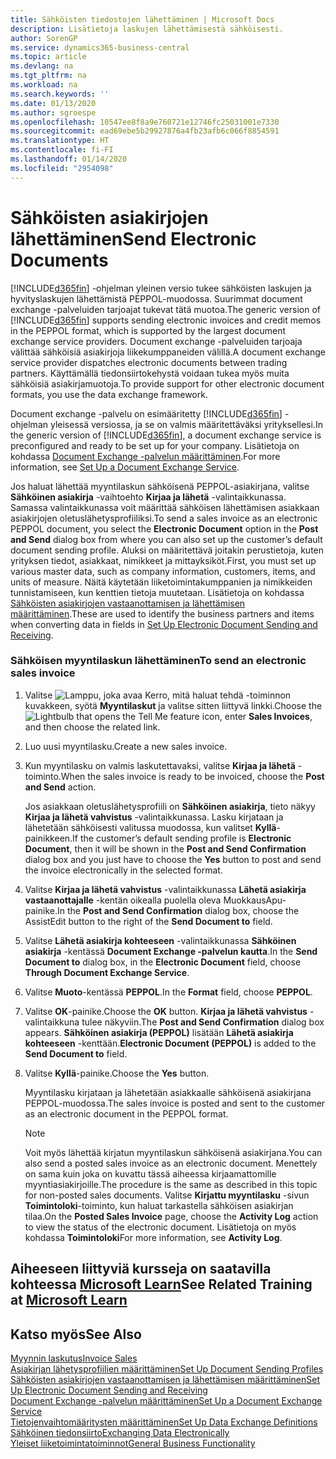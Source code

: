 ```yaml
---
title: Sähköisten tiedostojen lähettäminen | Microsoft Docs
description: Lisätietoja laskujen lähettämisestä sähköisesti.
author: SorenGP
ms.service: dynamics365-business-central
ms.topic: article
ms.devlang: na
ms.tgt_pltfrm: na
ms.workload: na
ms.search.keywords: ''
ms.date: 01/13/2020
ms.author: sgroespe
ms.openlocfilehash: 10547ee8f8a9e760721e12746fc25031001e7330
ms.sourcegitcommit: ead69ebe5b29927876a4fb23afb6c066f8854591
ms.translationtype: HT
ms.contentlocale: fi-FI
ms.lasthandoff: 01/14/2020
ms.locfileid: "2954098"
---
```

# <a name="send-electronic-documents"></a><span data-ttu-id="2c279-103">Sähköisten asiakirjojen lähettäminen</span><span class="sxs-lookup"><span data-stu-id="2c279-103">Send Electronic Documents</span></span>
<span data-ttu-id="2c279-104">[!INCLUDE[d365fin](includes/d365fin_md.md)] -ohjelman yleinen versio tukee sähköisten laskujen ja hyvityslaskujen lähettämistä PEPPOL-muodossa. Suurimmat document exchange -palveluiden tarjoajat tukevat tätä muotoa.</span><span class="sxs-lookup"><span data-stu-id="2c279-104">The generic version of [!INCLUDE[d365fin](includes/d365fin_md.md)] supports sending electronic invoices and credit memos in the PEPPOL format, which is supported by the largest document exchange service providers.</span></span> <span data-ttu-id="2c279-105">Document exchange -palveluiden tarjoaja välittää sähköisiä asiakirjoja liikekumppaneiden välillä.</span><span class="sxs-lookup"><span data-stu-id="2c279-105">A document exchange service provider dispatches electronic documents between trading partners.</span></span> <span data-ttu-id="2c279-106">Käyttämällä tiedonsiirtokehystä voidaan tukea myös muita sähköisiä asiakirjamuotoja.</span><span class="sxs-lookup"><span data-stu-id="2c279-106">To provide support for other electronic document formats, you use the data exchange framework.</span></span>  

 <span data-ttu-id="2c279-107">Document exchange -palvelu on esimääritetty [!INCLUDE[d365fin](includes/d365fin_md.md)] -ohjelman yleisessä versiossa, ja se on valmis määritettäväksi yrityksellesi.</span><span class="sxs-lookup"><span data-stu-id="2c279-107">In the generic version of [!INCLUDE[d365fin](includes/d365fin_md.md)], a document exchange service is preconfigured and ready to be set up for your company.</span></span> <span data-ttu-id="2c279-108">Lisätietoja on kohdassa [Document Exchange -palvelun määrittäminen](across-how-to-set-up-a-document-exchange-service.md).</span><span class="sxs-lookup"><span data-stu-id="2c279-108">For more information, see [Set Up a Document Exchange Service](across-how-to-set-up-a-document-exchange-service.md).</span></span>  

 <span data-ttu-id="2c279-109">Jos haluat lähettää myyntilaskun sähköisenä PEPPOL-asiakirjana, valitse **Sähköinen asiakirja** -vaihtoehto **Kirjaa ja lähetä** -valintaikkunassa. Samassa valintaikkunassa voit määrittää sähköisen lähettämisen asiakkaan asiakirjojen oletuslähetysprofiiliksi.</span><span class="sxs-lookup"><span data-stu-id="2c279-109">To send a sales invoice as an electronic PEPPOL document, you select the **Electronic Document** option in the **Post and Send** dialog box from where you can also set up the customer’s default document sending profile.</span></span> <span data-ttu-id="2c279-110">Aluksi on määritettävä joitakin perustietoja, kuten yrityksen tiedot, asiakkaat, nimikkeet ja mittayksiköt.</span><span class="sxs-lookup"><span data-stu-id="2c279-110">First, you must set up various master data, such as company information, customers, items, and units of measure.</span></span> <span data-ttu-id="2c279-111">Näitä käytetään liiketoimintakumppanien ja nimikkeiden tunnistamiseen, kun kenttien tietoja muutetaan. Lisätietoja on kohdassa [Sähköisten asiakirjojen vastaanottamisen ja lähettämisen määrittäminen](across-how-to-set-up-electronic-document-sending-and-receiving.md).</span><span class="sxs-lookup"><span data-stu-id="2c279-111">These are used to identify the business partners and items when converting data in fields in [Set Up Electronic Document Sending and Receiving](across-how-to-set-up-electronic-document-sending-and-receiving.md).</span></span>  

### <a name="to-send-an-electronic-sales-invoice"></a><span data-ttu-id="2c279-112">Sähköisen myyntilaskun lähettäminen</span><span class="sxs-lookup"><span data-stu-id="2c279-112">To send an electronic sales invoice</span></span>  

1.  <span data-ttu-id="2c279-113">Valitse ![Lamppu, joka avaa Kerro, mitä haluat tehdä -toiminnon](media/ui-search/search_small.png "Kerro, mitä haluat tehdä") kuvakkeen, syötä **Myyntilaskut** ja valitse sitten liittyvä linkki.</span><span class="sxs-lookup"><span data-stu-id="2c279-113">Choose the ![Lightbulb that opens the Tell Me feature](media/ui-search/search_small.png "Tell me what you want to do") icon, enter **Sales Invoices**, and then choose the related link.</span></span>  

2.  <span data-ttu-id="2c279-114">Luo uusi myyntilasku.</span><span class="sxs-lookup"><span data-stu-id="2c279-114">Create a new sales invoice.</span></span>  

3.  <span data-ttu-id="2c279-115">Kun myyntilasku on valmis laskutettavaksi, valitse **Kirjaa ja lähetä** -toiminto.</span><span class="sxs-lookup"><span data-stu-id="2c279-115">When the sales invoice is ready to be invoiced, choose the **Post and Send** action.</span></span>  

     <span data-ttu-id="2c279-116">Jos asiakkaan oletuslähetysprofiili on **Sähköinen asiakirja**, tieto näkyy **Kirjaa ja lähetä vahvistus** -valintaikkunassa. Lasku kirjataan ja lähetetään sähköisesti valitussa muodossa, kun valitset **Kyllä**-painikkeen.</span><span class="sxs-lookup"><span data-stu-id="2c279-116">If the customer’s default sending profile is **Electronic Document**, then it will be shown in the **Post and Send Confirmation** dialog box and you just have to choose the **Yes** button to post and send the invoice electronically in the selected format.</span></span>  

4.  <span data-ttu-id="2c279-117">Valitse **Kirjaa ja lähetä vahvistus** -valintaikkunassa **Lähetä asiakirja vastaanottajalle** -kentän oikealla puolella oleva MuokkausApu-painike.</span><span class="sxs-lookup"><span data-stu-id="2c279-117">In the **Post and Send Confirmation** dialog box, choose the AssistEdit button to the right of the **Send Document to** field.</span></span>  

5.  <span data-ttu-id="2c279-118">Valitse **Lähetä asiakirja kohteeseen** -valintaikkunassa **Sähköinen asiakirja** -kentässä **Document Exchange -palvelun kautta**.</span><span class="sxs-lookup"><span data-stu-id="2c279-118">In the **Send Document to** dialog box, in the **Electronic Document** field, choose **Through Document Exchange Service**.</span></span>  

6.  <span data-ttu-id="2c279-119">Valitse **Muoto**-kentässä **PEPPOL**.</span><span class="sxs-lookup"><span data-stu-id="2c279-119">In the **Format** field, choose **PEPPOL**.</span></span>  

7.  <span data-ttu-id="2c279-120">Valitse **OK**-painike.</span><span class="sxs-lookup"><span data-stu-id="2c279-120">Choose the **OK** button.</span></span> <span data-ttu-id="2c279-121">**Kirjaa ja lähetä vahvistus** -valintaikkuna tulee näkyviin.</span><span class="sxs-lookup"><span data-stu-id="2c279-121">The **Post and Send Confirmation** dialog box appears.</span></span> <span data-ttu-id="2c279-122">**Sähköinen asiakirja (PEPPOL)** lisätään **Lähetä asiakirja kohteeseen** -kenttään.</span><span class="sxs-lookup"><span data-stu-id="2c279-122">**Electronic Document (PEPPOL)** is added to the **Send Document to** field.</span></span>  

8.  <span data-ttu-id="2c279-123">Valitse **Kyllä**-painike.</span><span class="sxs-lookup"><span data-stu-id="2c279-123">Choose the **Yes** button.</span></span>  

     <span data-ttu-id="2c279-124">Myyntilasku kirjataan ja lähetetään asiakkaalle sähköisenä asiakirjana PEPPOL-muodossa.</span><span class="sxs-lookup"><span data-stu-id="2c279-124">The sales invoice is posted and sent to the customer as an electronic document in the PEPPOL format.</span></span>  

    > [!NOTE]  
    >  <span data-ttu-id="2c279-125">Voit myös lähettää kirjatun myyntilaskun sähköisenä asiakirjana.</span><span class="sxs-lookup"><span data-stu-id="2c279-125">You can also send a posted sales invoice as an electronic document.</span></span> <span data-ttu-id="2c279-126">Menettely on sama kuin joka on kuvattu tässä aiheessa kirjaamattomille myyntiasiakirjoille.</span><span class="sxs-lookup"><span data-stu-id="2c279-126">The procedure is the same as described in this topic for non-posted sales documents.</span></span> <span data-ttu-id="2c279-127">Valitse **Kirjattu myyntilasku** -sivun **Toimintoloki**-toiminto, kun haluat tarkastella sähköisen asiakirjan tilaa.</span><span class="sxs-lookup"><span data-stu-id="2c279-127">On the **Posted Sales Invoice** page, choose the **Activity Log** action to view the status of the electronic document.</span></span> <span data-ttu-id="2c279-128">Lisätietoja on myös kohdassa **Toimintoloki**</span><span class="sxs-lookup"><span data-stu-id="2c279-128">For more information, see **Activity Log**.</span></span>  

## <a name="see-related-training-at-microsoft-learnlearnmoduleselectronic-documents-dynamics-365-business-centralindex"></a><span data-ttu-id="2c279-129">Aiheeseen liittyviä kursseja on saatavilla kohteessa [Microsoft Learn](/learn/modules/electronic-documents-dynamics-365-business-central/index)</span><span class="sxs-lookup"><span data-stu-id="2c279-129">See Related Training at [Microsoft Learn](/learn/modules/electronic-documents-dynamics-365-business-central/index)</span></span>

## <a name="see-also"></a><span data-ttu-id="2c279-130">Katso myös</span><span class="sxs-lookup"><span data-stu-id="2c279-130">See Also</span></span>  
[<span data-ttu-id="2c279-131">Myynnin laskutus</span><span class="sxs-lookup"><span data-stu-id="2c279-131">Invoice Sales</span></span>](sales-how-invoice-sales.md)  
[<span data-ttu-id="2c279-132">Asiakirjan lähetysprofiilien määrittäminen</span><span class="sxs-lookup"><span data-stu-id="2c279-132">Set Up Document Sending Profiles</span></span>](sales-how-setup-document-send-profiles.md)  
[<span data-ttu-id="2c279-133">Sähköisten asiakirjojen vastaanottamisen ja lähettämisen määrittäminen</span><span class="sxs-lookup"><span data-stu-id="2c279-133">Set Up Electronic Document Sending and Receiving</span></span>](across-how-to-set-up-electronic-document-sending-and-receiving.md)  
[<span data-ttu-id="2c279-134">Document Exchange -palvelun määrittäminen</span><span class="sxs-lookup"><span data-stu-id="2c279-134">Set Up a Document Exchange Service</span></span>](across-how-to-set-up-a-document-exchange-service.md)  
[<span data-ttu-id="2c279-135">Tietojenvaihtomääritysten määrittäminen</span><span class="sxs-lookup"><span data-stu-id="2c279-135">Set Up Data Exchange Definitions</span></span>](across-how-to-set-up-data-exchange-definitions.md)  
[<span data-ttu-id="2c279-136">Sähköinen tiedonsiirto</span><span class="sxs-lookup"><span data-stu-id="2c279-136">Exchanging Data Electronically</span></span>](across-data-exchange.md)  
[<span data-ttu-id="2c279-137">Yleiset liiketoimintatoiminnot</span><span class="sxs-lookup"><span data-stu-id="2c279-137">General Business Functionality</span></span>](ui-across-business-areas.md)  
